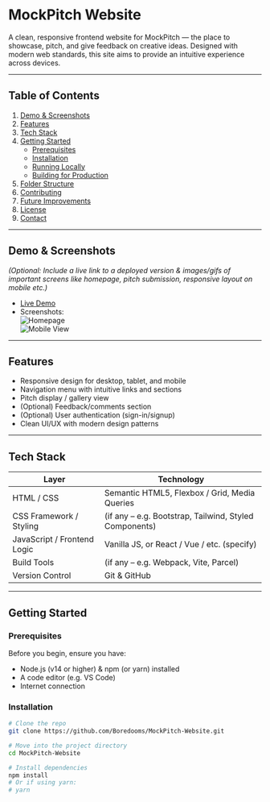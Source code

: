 # MockPitch Website

A clean, responsive frontend website for MockPitch — the place to showcase, pitch, and give feedback on creative ideas. Designed with modern web standards, this site aims to provide an intuitive experience across devices.

---

## Table of Contents

1. [Demo & Screenshots](#demo--screenshots)  
2. [Features](#features)  
3. [Tech Stack](#tech-stack)  
4. [Getting Started](#getting-started)  
   - [Prerequisites](#prerequisites)  
   - [Installation](#installation)  
   - [Running Locally](#running-locally)  
   - [Building for Production](#building-for-production)  
5. [Folder Structure](#folder-structure)  
6. [Contributing](#contributing)  
7. [Future Improvements](#future-improvements)  
8. [License](#license)  
9. [Contact](#contact)

---

## Demo & Screenshots

*(Optional: Include a live link to a deployed version & images/gifs of important screens like homepage, pitch submission, responsive layout on mobile etc.)*

- [Live Demo](#)  
- Screenshots:  
  ![Homepage](path/to/homepage-screenshot.png)  
  ![Mobile View](path/to/mobile-screenshot.png)

---

## Features

- Responsive design for desktop, tablet, and mobile  
- Navigation menu with intuitive links and sections  
- Pitch display / gallery view  
- (Optional) Feedback/comments section  
- (Optional) User authentication (sign-in/signup)  
- Clean UI/UX with modern design patterns

---

## Tech Stack

| Layer | Technology |
|-------|------------|
| HTML / CSS | Semantic HTML5, Flexbox / Grid, Media Queries |
| CSS Framework / Styling | (if any – e.g. Bootstrap, Tailwind, Styled Components) |
| JavaScript / Frontend Logic | Vanilla JS, or React / Vue / etc. (specify) |
| Build Tools | (if any – e.g. Webpack, Vite, Parcel) |
| Version Control | Git & GitHub |

---

## Getting Started

### Prerequisites

Before you begin, ensure you have:

- Node.js (v14 or higher) & npm (or yarn) installed  
- A code editor (e.g. VS Code)  
- Internet connection

### Installation

```bash
# Clone the repo
git clone https://github.com/Boredooms/MockPitch-Website.git

# Move into the project directory
cd MockPitch-Website

# Install dependencies
npm install
# Or if using yarn:
# yarn
